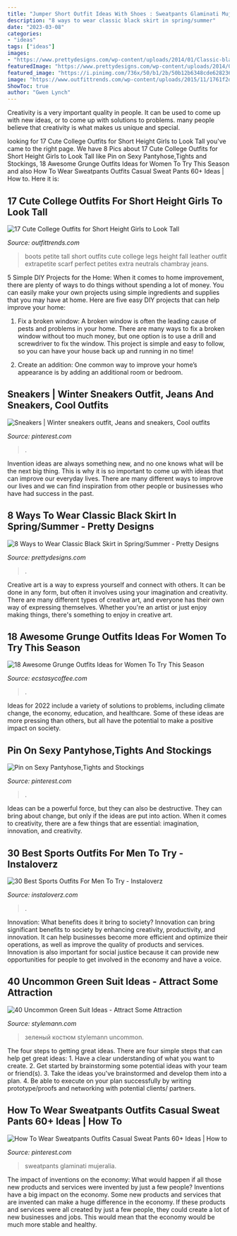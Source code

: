 ```yaml
---
title: "Jumper Short Outfit Ideas With Shoes : Sweatpants Glaminati Mujeralia"
description: "8 ways to wear classic black skirt in spring/summer"
date: "2023-03-08"
categories:
- "ideas"
tags: ["ideas"]
images:
- "https://www.prettydesigns.com/wp-content/uploads/2014/01/Classic-black-skirt-outfit-idea-for-spring-2014-Chambray-shirt-with-black-skater-skirt.jpg"
featuredImage: "https://www.prettydesigns.com/wp-content/uploads/2014/01/Classic-black-skirt-outfit-idea-for-spring-2014-Chambray-shirt-with-black-skater-skirt.jpg"
featured_image: "https://i.pinimg.com/736x/50/b1/2b/50b12b6348cde628236d8c1e2ed70905.jpg"
image: "https://www.outfittrends.com/wp-content/uploads/2015/11/1761f2df664cf99846a1c9fd983adc9e.jpg"
ShowToc: true
author: "Gwen Lynch"
---
```



Creativity is a very important quality in people. It can be used to come up with new ideas, or to come up with solutions to problems. many people believe that creativity is what makes us unique and special.

	

		
looking for 17 Cute College Outfits for Short Height Girls to Look Tall you've came to the right page. We have 8 Pics about 17 Cute College Outfits for Short Height Girls to Look Tall like Pin on Sexy Pantyhose,Tights and Stockings, 18 Awesome Grunge Outfits Ideas for Women To Try This Season and also How To Wear Sweatpants Outfits Casual Sweat Pants 60+ Ideas | How to. Here it is:
		
    
## 17 Cute College Outfits For Short Height Girls To Look Tall

<img loading=lazy src="https://www.outfittrends.com/wp-content/uploads/2015/11/1761f2df664cf99846a1c9fd983adc9e.jpg" onerror="this.onerror=null;this.src='https://tse4.mm.bing.net/th?id=OIP.zrF3zzsFQxi0DpzLedCnXwHaLI&amp;pid=15.1';" alt="17 Cute College Outfits for Short Height Girls to Look Tall">

_Source: outfittrends.com_

>boots petite tall short outfits cute college legs height fall leather outfit extrapetite scarf perfect petites extra neutrals chambray jeans. 

	

5 Simple DIY Projects for the Home:
When it comes to home improvement, there are plenty of ways to do things without spending a lot of money. You can easily make your own projects using simple ingredients and supplies that you may have at home. Here are five easy DIY projects that can help improve your home: 
1. Fix a broken window: A broken window is often the leading cause of pests and problems in your home. There are many ways to fix a broken window without too much money, but one option is to use a drill and screwdriver to fix the window. This project is simple and easy to follow, so you can have your house back up and running in no time!

2. Create an addition: One common way to improve your home’s appearance is by adding an additional room or bedroom.

    
## Sneakers | Winter Sneakers Outfit, Jeans And Sneakers, Cool Outfits

<img loading=lazy src="https://i.pinimg.com/736x/90/a8/52/90a85259b85f5f0759cebce5201d8aad.jpg" onerror="this.onerror=null;this.src='https://tse4.mm.bing.net/th?id=OIP.oF0e9sSzUDAGQXe2lN72YgHaPO&amp;pid=15.1';" alt="Sneakers | Winter sneakers outfit, Jeans and sneakers, Cool outfits">

_Source: pinterest.com_

>. 

	

Invention ideas are always something new, and no one knows what will be the next big thing. This is why it is so important to come up with ideas that can improve our everyday lives. There are many different ways to improve our lives and we can find inspiration from other people or businesses who have had success in the past.

    
## 8 Ways To Wear Classic Black Skirt In Spring/Summer - Pretty Designs

<img loading=lazy src="https://www.prettydesigns.com/wp-content/uploads/2014/01/Classic-black-skirt-outfit-idea-for-spring-2014-Chambray-shirt-with-black-skater-skirt.jpg" onerror="this.onerror=null;this.src='https://tse4.mm.bing.net/th?id=OIP.M6AOQ0vYOOe3wpH7E8ARogHaKU&amp;pid=15.1';" alt="8 Ways to Wear Classic Black Skirt in Spring/Summer - Pretty Designs">

_Source: prettydesigns.com_

>. 

	

Creative art is a way to express yourself and connect with others. It can be done in any form, but often it involves using your imagination and creativity. There are many different types of creative art, and everyone has their own way of expressing themselves. Whether you're an artist or just enjoy making things, there's something to enjoy in creative art.

    
## 18 Awesome Grunge Outfits Ideas For Women To Try This Season

<img loading=lazy src="https://i0.wp.com/www.ecstasycoffee.com/wp-content/uploads/2016/09/I-don’t-trust-me-either.jpg?resize=370%2C750" onerror="this.onerror=null;this.src='https://tse4.mm.bing.net/th?id=OIP.RSICCnLFroqo9FcPJ_WQzwAAAA&amp;pid=15.1';" alt="18 Awesome Grunge Outfits Ideas for Women To Try This Season">

_Source: ecstasycoffee.com_

>. 

	

Ideas for 2022 include a variety of solutions to problems, including climate change, the economy, education, and healthcare. Some of these ideas are more pressing than others, but all have the potential to make a positive impact on society.

    
## Pin On Sexy Pantyhose,Tights And Stockings

<img loading=lazy src="https://i.pinimg.com/736x/e3/6d/37/e36d37f07d5994619d4b5fcec5872af2.jpg" onerror="this.onerror=null;this.src='https://tse3.mm.bing.net/th?id=OIP.gp1oc-fTVZjtI2aN4uDB3gHaMJ&amp;pid=15.1';" alt="Pin on Sexy Pantyhose,Tights and Stockings">

_Source: pinterest.com_

>. 

	

Ideas can be a powerful force, but they can also be destructive. They can bring about change, but only if the ideas are put into action. When it comes to creativity, there are a few things that are essential: imagination, innovation, and creativity.

    
## 30 Best Sports Outfits For Men To Try - Instaloverz

<img loading=lazy src="https://instaloverz.com/wp-content/uploads/2017/04/19.-Sports-Menswear.jpg" onerror="this.onerror=null;this.src='https://tse1.mm.bing.net/th?id=OIP.WfGJlRcjxkabiDjhKl0oPwHaLq&amp;pid=15.1';" alt="30 Best Sports Outfits For Men To Try - Instaloverz">

_Source: instaloverz.com_

>. 

	

Innovation: What benefits does it bring to society?
Innovation can bring significant benefits to society by enhancing creativity, productivity, and innovation. It can help businesses become more efficient and optimize their operations, as well as improve the quality of products and services. Innovation is also important for social justice because it can provide new opportunities for people to get involved in the economy and have a voice.

    
## 40 Uncommon Green Suit Ideas - Attract Some Attraction

<img loading=lazy src="https://stylemann.com/wp-content/uploads/2016/12/Green-Suit-1-768x768.jpg" onerror="this.onerror=null;this.src='https://tse1.mm.bing.net/th?id=OIP.ObpTOtE_rcGZhyMbNi-SJQHaHa&amp;pid=15.1';" alt="40 Uncommon Green Suit Ideas - Attract Some Attraction">

_Source: stylemann.com_

>зеленый костюм stylemann uncommon. 

	

The four steps to getting great ideas.
There are four simple steps that can help get great ideas: 1. Have a clear understanding of what you want to create.
2. Get started by brainstorming some potential ideas with your team or friend(s).
3. Take the ideas you've brainstormed and develop them into a plan. 
4. Be able to execute on your plan successfully by writing prototype/proofs and networking with potential clients/ partners.

    
## How To Wear Sweatpants Outfits Casual Sweat Pants 60+ Ideas | How To

<img loading=lazy src="https://i.pinimg.com/736x/50/b1/2b/50b12b6348cde628236d8c1e2ed70905.jpg" onerror="this.onerror=null;this.src='https://tse1.mm.bing.net/th?id=OIP.OVL4L2lTVEiJxZPGRjDAJAAAAA&amp;pid=15.1';" alt="How To Wear Sweatpants Outfits Casual Sweat Pants 60+ Ideas | How to">

_Source: pinterest.com_

>sweatpants glaminati mujeralia. 

	

The impact of inventions on the economy: What would happen if all those new products and services were invented by just a few people?
Inventions have a big impact on the economy. Some new products and services that are invented can make a huge difference in the economy. If these products and services were all created by just a few people, they could create a lot of new businesses and jobs. This would mean that the economy would be much more stable and healthy.

